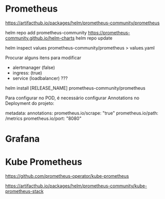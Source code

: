 # Prometheus

https://artifacthub.io/packages/helm/prometheus-community/prometheus

helm repo add prometheus-community https://prometheus-community.github.io/helm-charts
helm repo update

helm inspect values prometheus-community/prometheus > values.yaml

Procurar alguns itens para modificar
- alertmanager (false)
- ingress: (true)
- service (loadbalancer) ???

helm install [RELEASE_NAME] prometheus-community/prometheus

Para configurar no POD, é necessário configurar Annotations no Deployment do projeto:

metadata:
  annotations:
    prometheus.io/scrape: "true"
    prometheus.io/path: /metrics
    prometheus.io/port: "8080"


# Grafana



# Kube Prometheus

https://github.com/prometheus-operator/kube-prometheus


https://artifacthub.io/packages/helm/prometheus-community/kube-prometheus-stack




